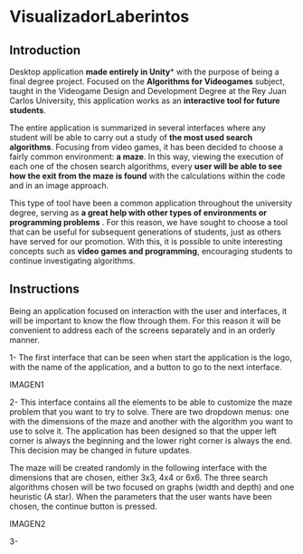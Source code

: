 # VisualizadorLaberintos

## Introduction

Desktop application **made entirely in Unity*** with the purpose of being a final degree project. Focused on the **Algorithms for Videogames** subject, taught in the Videogame Design and Development Degree at the Rey Juan Carlos University, this application works as an **interactive tool for future students**.

The entire application is summarized in several interfaces where any student will be able to carry out a study of **the most used search algorithms**. Focusing from video games, it has been decided to choose a fairly common environment: **a maze**. In this way, viewing the execution of each one of the chosen search algorithms, every **user will be able to see how the exit from the maze is found** with the calculations within the code and in an image approach.

This type of tool have been a common application throughout the university degree, serving as **a great help with other types of environments or programming problems** . For this reason, we have sought to choose a tool that can be useful for subsequent generations of students, just as others have served for our promotion. With this, it is possible to unite interesting concepts such as **video games and programming**, encouraging students to continue investigating algorithms.

## Instructions

Being an application focused on interaction with the user and interfaces, it will be important to know the flow through them. For this reason it will be convenient to address each of the screens separately and in an orderly manner.

1- The first interface that can be seen when start the application is the logo, with the name of the application, and a button to go to the next interface.

IMAGEN1

2- This interface contains all the elements to be able to customize the maze problem that you want to try to solve. There are two dropdown menus: one with the dimensions of the maze and another with the algorithm you want to use to solve it. The application has been designed so that the upper left corner is always the beginning and the lower right corner is always the end. This decision may be changed in future updates.

The maze will be created randomly in the following interface with the dimensions that are chosen, either 3x3, 4x4 or 6x6. The three search algorithms chosen will be two focused on graphs (width and depth) and one heuristic (A star). When the parameters that the user wants have been chosen, the continue button is pressed.

IMAGEN2

3-
